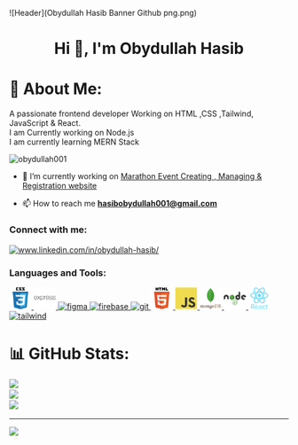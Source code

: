 ![Header](Obydullah Hasib Banner Github png.png)


<h1 align="center">Hi 👋, I'm Obydullah Hasib</h1>

# 💫 About Me:
A passionate frontend developer Working on HTML ,CSS ,Tailwind, JavaScript & React. <br>I am Currently working on Node.js<br>I am currently learning MERN Stack<br>

<p align="left"> <img src="https://komarev.com/ghpvc/?username=obydullah001&label=Profile%20views&color=0e75b6&style=flat" alt="obydullah001" /> </p>

- 🔭 I’m currently working on [Marathon Event Creating , Managing & Registration website](https://marathon-spinner-auth.web.app/)

- 📫 How to reach me **hasibobydullah001@gmail.com**

<h3 align="left">Connect with me:</h3>
<p align="left">
<a href="https://www.linkedin.com/in/obydullah-hasib/" target="blank"><img align="center" src="https://raw.githubusercontent.com/rahuldkjain/github-profile-readme-generator/master/src/images/icons/Social/linked-in-alt.svg" alt="www.linkedin.com/in/obydullah-hasib/" height="30" width="40" /></a>
</p>

<h3 align="left">Languages and Tools:</h3>
<p align="left"> <a href="https://www.w3schools.com/css/" target="_blank" rel="noreferrer"> <img src="https://raw.githubusercontent.com/devicons/devicon/master/icons/css3/css3-original-wordmark.svg" alt="css3" width="40" height="40"/> </a> <a href="https://expressjs.com" target="_blank" rel="noreferrer"> <img src="https://raw.githubusercontent.com/devicons/devicon/master/icons/express/express-original-wordmark.svg" alt="express" width="40" height="40"/> </a> <a href="https://www.figma.com/" target="_blank" rel="noreferrer"> <img src="https://www.vectorlogo.zone/logos/figma/figma-icon.svg" alt="figma" width="40" height="40"/> </a> <a href="https://firebase.google.com/" target="_blank" rel="noreferrer"> <img src="https://www.vectorlogo.zone/logos/firebase/firebase-icon.svg" alt="firebase" width="40" height="40"/> </a> <a href="https://git-scm.com/" target="_blank" rel="noreferrer"> <img src="https://www.vectorlogo.zone/logos/git-scm/git-scm-icon.svg" alt="git" width="40" height="40"/> </a> <a href="https://www.w3.org/html/" target="_blank" rel="noreferrer"> <img src="https://raw.githubusercontent.com/devicons/devicon/master/icons/html5/html5-original-wordmark.svg" alt="html5" width="40" height="40"/> </a> <a href="https://developer.mozilla.org/en-US/docs/Web/JavaScript" target="_blank" rel="noreferrer"> <img src="https://raw.githubusercontent.com/devicons/devicon/master/icons/javascript/javascript-original.svg" alt="javascript" width="40" height="40"/> </a> <a href="https://www.mongodb.com/" target="_blank" rel="noreferrer"> <img src="https://raw.githubusercontent.com/devicons/devicon/master/icons/mongodb/mongodb-original-wordmark.svg" alt="mongodb" width="40" height="40"/> </a> <a href="https://nodejs.org" target="_blank" rel="noreferrer"> <img src="https://raw.githubusercontent.com/devicons/devicon/master/icons/nodejs/nodejs-original-wordmark.svg" alt="nodejs" width="40" height="40"/> </a> <a href="https://reactjs.org/" target="_blank" rel="noreferrer"> <img src="https://raw.githubusercontent.com/devicons/devicon/master/icons/react/react-original-wordmark.svg" alt="react" width="40" height="40"/> </a> <a href="https://tailwindcss.com/" target="_blank" rel="noreferrer"> <img src="https://www.vectorlogo.zone/logos/tailwindcss/tailwindcss-icon.svg" alt="tailwind" width="40" height="40"/> </a> </p>

# 📊 GitHub Stats:
![](https://github-readme-stats.vercel.app/api?username=Obydullah001&theme=dark&hide_border=false&include_all_commits=false&count_private=false)<br/>
![](https://nirzak-streak-stats.vercel.app/?user=Obydullah001&theme=dark&hide_border=false)<br/>
![](https://github-readme-stats.vercel.app/api/top-langs/?username=Obydullah001&theme=dark&hide_border=false&include_all_commits=false&count_private=false&layout=compact)

---
[![](https://visitcount.itsvg.in/api?id=Obydullah001&icon=0&color=0)](https://visitcount.itsvg.in)









